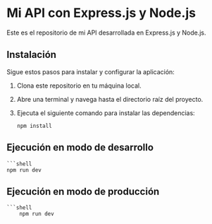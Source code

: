 # Mi API con Express.js y Node.js

Este es el repositorio de mi API desarrollada en Express.js y Node.js.

## Instalación

Sigue estos pasos para instalar y configurar la aplicación:

1. Clona este repositorio en tu máquina local.
2. Abre una terminal y navega hasta el directorio raíz del proyecto.
3. Ejecuta el siguiente comando para instalar las dependencias:

    ```shell
    npm install

## Ejecución en modo de desarrollo

    ```shell 
    npm run dev 

## Ejecución en modo de producción
    
    ```shell 
        npm run dev 
